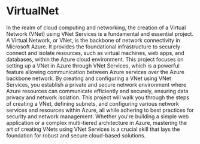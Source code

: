 # VirtualNet
In the realm of cloud computing and networking, the creation of a Virtual Network (VNet) using VNet Services is a fundamental and essential project. A Virtual Network, or VNet, is the backbone of network connectivity in Microsoft Azure. It provides the foundational infrastructure to securely connect and isolate resources, such as virtual machines, web apps, and databases, within the Azure cloud environment.
This project focuses on setting up a VNet in Azure through VNet Services, which is a powerful feature allowing communication between Azure services over the Azure backbone network. By creating and configuring a VNet using VNet Services, you establish a private and secure network environment where Azure resources can communicate efficiently and securely, ensuring data privacy and network isolation.
This project will walk you through the steps of creating a VNet, defining subnets, and configuring various network services and resources within Azure, all while adhering to best practices for security and network management. Whether you're building a simple web application or a complex multi-tiered architecture in Azure, mastering the art of creating VNets using VNet Services is a crucial skill that lays the foundation for robust and secure cloud-based solutions.
